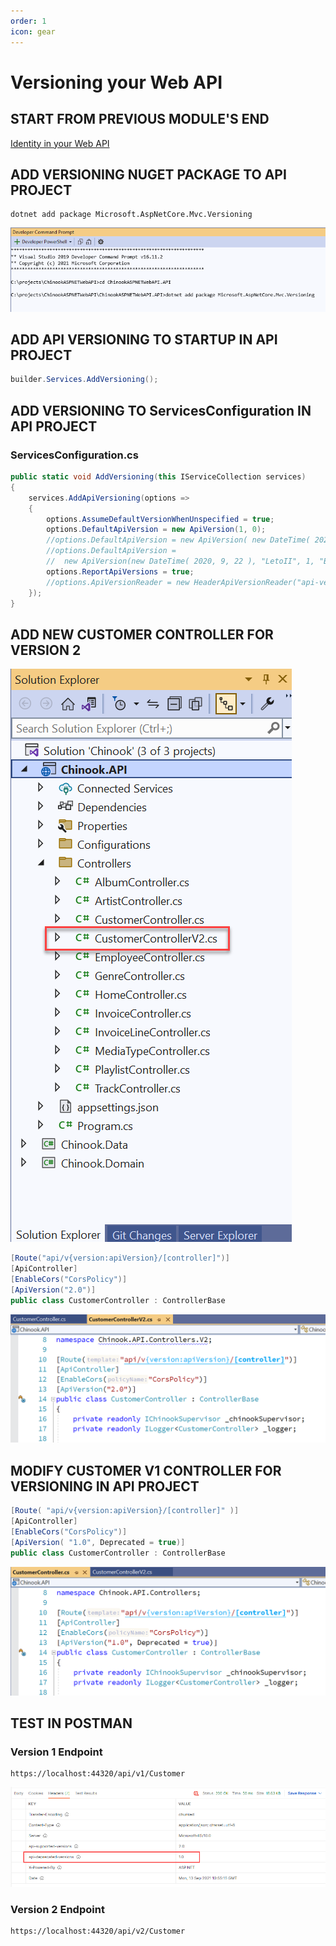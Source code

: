 ```yaml
---
order: 1
icon: gear
---
```

# Versioning your Web API

## START FROM PREVIOUS MODULE'S END
[Identity in your Web API](identity.md)

## ADD VERSIONING NUGET PACKAGE TO API PROJECT

```dos
dotnet add package Microsoft.AspNetCore.Mvc.Versioning
```
![](versioning/Snag_1122b35c.png)

## ADD API VERSIONING TO STARTUP IN API PROJECT

```csharp
builder.Services.AddVersioning();
```

## ADD VERSIONING TO ServicesConfiguration IN API PROJECT

### ServicesConfiguration.cs

```csharp
public static void AddVersioning(this IServiceCollection services)
{
    services.AddApiVersioning(options =>
    {
        options.AssumeDefaultVersionWhenUnspecified = true;
        options.DefaultApiVersion = new ApiVersion(1, 0);
        //options.DefaultApiVersion = new ApiVersion( new DateTime( 2020, 9, 22 ) );
        //options.DefaultApiVersion =
        //  new ApiVersion(new DateTime( 2020, 9, 22 ), "LetoII", 1, "Beta");
        options.ReportApiVersions = true;
        //options.ApiVersionReader = new HeaderApiVersionReader("api-version");
    });
}
```

## ADD NEW CUSTOMER CONTROLLER FOR VERSION 2
![](versioning/2022-05-12_07-32-18.png)
```csharp
[Route("api/v{version:apiVersion}/[controller]")]
[ApiController]
[EnableCors("CorsPolicy")]
[ApiVersion("2.0")]
public class CustomerController : ControllerBase
```
![](versioning/2022-05-12_07-37-47.png)

## MODIFY CUSTOMER V1 CONTROLLER FOR VERSIONING IN API PROJECT

```csharp
[Route( "api/v{version:apiVersion}/[controller]" )]
[ApiController]
[EnableCors("CorsPolicy")]
[ApiVersion( "1.0", Deprecated = true)]
public class CustomerController : ControllerBase
```
![](versioning/2022-05-12_07-36-22.png)

## TEST IN POSTMAN

### Version 1 Endpoint
```dos
https://localhost:44320/api/v1/Customer
```

![](versioning/Snag_1122b36c.png)

### Version 2 Endpoint
```dos
https://localhost:44320/api/v2/Customer
```







